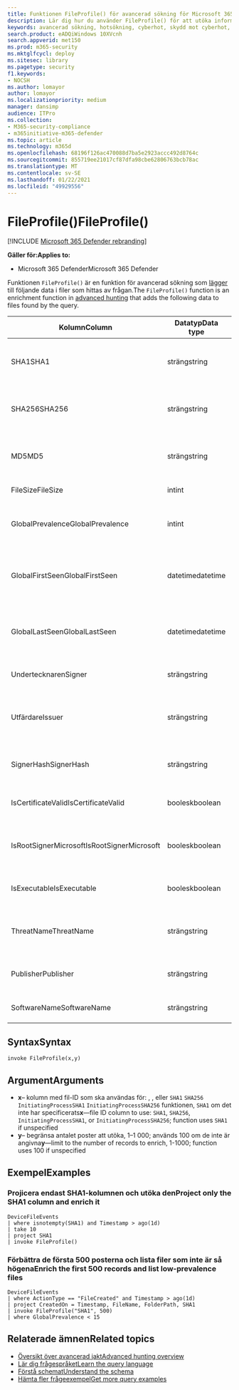 ```yaml
---
title: Funktionen FileProfile() för avancerad sökning för Microsoft 365 Defender
description: Lär dig hur du använder FileProfile() för att utöka information om filer i dina avancerade sökfrågeresultat
keywords: avancerad sökning, hotsökning, cyberhot, skydd mot cyberhot, microsoft 365, mtp, m365, sökning, fråga, telemetri, schemareferens, kusto, FileProfile, filprofil, funktion, vinst
search.product: eADQiWindows 10XVcnh
search.appverid: met150
ms.prod: m365-security
ms.mktglfcycl: deploy
ms.sitesec: library
ms.pagetype: security
f1.keywords:
- NOCSH
ms.author: lomayor
author: lomayor
ms.localizationpriority: medium
manager: dansimp
audience: ITPro
ms.collection:
- M365-security-compliance
- m365initiative-m365-defender
ms.topic: article
ms.technology: m365d
ms.openlocfilehash: 68196f126ac470088d7ba5e2923accc492d8764c
ms.sourcegitcommit: 855719ee21017cf87dfa98cbe62806763bcb78ac
ms.translationtype: MT
ms.contentlocale: sv-SE
ms.lasthandoff: 01/22/2021
ms.locfileid: "49929556"
---
```

# <a name="fileprofile"></a><span data-ttu-id="6bd72-104">FileProfile()</span><span class="sxs-lookup"><span data-stu-id="6bd72-104">FileProfile()</span></span>

[!INCLUDE [Microsoft 365 Defender rebranding](../includes/microsoft-defender.md)]


<span data-ttu-id="6bd72-105">**Gäller för:**</span><span class="sxs-lookup"><span data-stu-id="6bd72-105">**Applies to:**</span></span>
- <span data-ttu-id="6bd72-106">Microsoft 365 Defender</span><span class="sxs-lookup"><span data-stu-id="6bd72-106">Microsoft 365 Defender</span></span>

<span data-ttu-id="6bd72-107">Funktionen `FileProfile()` är en funktion för avancerad sökning som [lägger](advanced-hunting-overview.md) till följande data i filer som hittas av frågan.</span><span class="sxs-lookup"><span data-stu-id="6bd72-107">The `FileProfile()` function is an enrichment function in [advanced hunting](advanced-hunting-overview.md) that adds the following data to files found by the query.</span></span>

| <span data-ttu-id="6bd72-108">Kolumn</span><span class="sxs-lookup"><span data-stu-id="6bd72-108">Column</span></span> | <span data-ttu-id="6bd72-109">Datatyp</span><span class="sxs-lookup"><span data-stu-id="6bd72-109">Data type</span></span> | <span data-ttu-id="6bd72-110">Beskrivning</span><span class="sxs-lookup"><span data-stu-id="6bd72-110">Description</span></span> |
|------------|-------------|-------------|
| <span data-ttu-id="6bd72-111">SHA1</span><span class="sxs-lookup"><span data-stu-id="6bd72-111">SHA1</span></span> | <span data-ttu-id="6bd72-112">sträng</span><span class="sxs-lookup"><span data-stu-id="6bd72-112">string</span></span> | <span data-ttu-id="6bd72-113">SHA-1 för den fil som den inspelade åtgärden tillämpats på</span><span class="sxs-lookup"><span data-stu-id="6bd72-113">SHA-1 of the file that the recorded action was applied to</span></span> |
| <span data-ttu-id="6bd72-114">SHA256</span><span class="sxs-lookup"><span data-stu-id="6bd72-114">SHA256</span></span> | <span data-ttu-id="6bd72-115">sträng</span><span class="sxs-lookup"><span data-stu-id="6bd72-115">string</span></span> | <span data-ttu-id="6bd72-116">SHA-256 för filen som den inspelade åtgärden tillämpats på</span><span class="sxs-lookup"><span data-stu-id="6bd72-116">SHA-256 of the file that the recorded action was applied to</span></span> |
| <span data-ttu-id="6bd72-117">MD5</span><span class="sxs-lookup"><span data-stu-id="6bd72-117">MD5</span></span> | <span data-ttu-id="6bd72-118">sträng</span><span class="sxs-lookup"><span data-stu-id="6bd72-118">string</span></span> | <span data-ttu-id="6bd72-119">MD5-hash för filen som den inspelade åtgärden tillämpats på</span><span class="sxs-lookup"><span data-stu-id="6bd72-119">MD5 hash of the file that the recorded action was applied to</span></span> |
| <span data-ttu-id="6bd72-120">FileSize</span><span class="sxs-lookup"><span data-stu-id="6bd72-120">FileSize</span></span> | <span data-ttu-id="6bd72-121">int</span><span class="sxs-lookup"><span data-stu-id="6bd72-121">int</span></span> | <span data-ttu-id="6bd72-122">Storlek på filen i byte</span><span class="sxs-lookup"><span data-stu-id="6bd72-122">Size of the file in bytes</span></span> |
| <span data-ttu-id="6bd72-123">GlobalPrevalence</span><span class="sxs-lookup"><span data-stu-id="6bd72-123">GlobalPrevalence</span></span> | <span data-ttu-id="6bd72-124">int</span><span class="sxs-lookup"><span data-stu-id="6bd72-124">int</span></span> | <span data-ttu-id="6bd72-125">Antal förekomster av entitet som observerats av Microsoft globalt</span><span class="sxs-lookup"><span data-stu-id="6bd72-125">Number of instances of the entity observed by Microsoft globally</span></span> |
| <span data-ttu-id="6bd72-126">GlobalFirstSeen</span><span class="sxs-lookup"><span data-stu-id="6bd72-126">GlobalFirstSeen</span></span> | <span data-ttu-id="6bd72-127">datetime</span><span class="sxs-lookup"><span data-stu-id="6bd72-127">datetime</span></span> | <span data-ttu-id="6bd72-128">Datum och tid då entiteten observerades första gången av Microsoft globalt</span><span class="sxs-lookup"><span data-stu-id="6bd72-128">Date and time when the entity was first observed by Microsoft globally</span></span> |
| <span data-ttu-id="6bd72-129">GlobalLastSeen</span><span class="sxs-lookup"><span data-stu-id="6bd72-129">GlobalLastSeen</span></span> | <span data-ttu-id="6bd72-130">datetime</span><span class="sxs-lookup"><span data-stu-id="6bd72-130">datetime</span></span> | <span data-ttu-id="6bd72-131">Datum och tid då entiteten senast observerades av Microsoft globalt</span><span class="sxs-lookup"><span data-stu-id="6bd72-131">Date and time when the entity was last observed by Microsoft globally</span></span> |
| <span data-ttu-id="6bd72-132">Undertecknaren</span><span class="sxs-lookup"><span data-stu-id="6bd72-132">Signer</span></span> | <span data-ttu-id="6bd72-133">sträng</span><span class="sxs-lookup"><span data-stu-id="6bd72-133">string</span></span> | <span data-ttu-id="6bd72-134">Information om den som signerar filen</span><span class="sxs-lookup"><span data-stu-id="6bd72-134">Information about the signer of the file</span></span> |
| <span data-ttu-id="6bd72-135">Utfärdare</span><span class="sxs-lookup"><span data-stu-id="6bd72-135">Issuer</span></span> | <span data-ttu-id="6bd72-136">sträng</span><span class="sxs-lookup"><span data-stu-id="6bd72-136">string</span></span> | <span data-ttu-id="6bd72-137">Information om den certifikatutfärdare som utfärdar certifikatutfärdaren</span><span class="sxs-lookup"><span data-stu-id="6bd72-137">Information about the issuing certificate authority (CA)</span></span> |
| <span data-ttu-id="6bd72-138">SignerHash</span><span class="sxs-lookup"><span data-stu-id="6bd72-138">SignerHash</span></span> | <span data-ttu-id="6bd72-139">sträng</span><span class="sxs-lookup"><span data-stu-id="6bd72-139">string</span></span> | <span data-ttu-id="6bd72-140">Unikt hashvärde som identifierar undertecknaren</span><span class="sxs-lookup"><span data-stu-id="6bd72-140">Unique hash value identifying the signer</span></span> |
| <span data-ttu-id="6bd72-141">IsCertificateValid</span><span class="sxs-lookup"><span data-stu-id="6bd72-141">IsCertificateValid</span></span> | <span data-ttu-id="6bd72-142">boolesk</span><span class="sxs-lookup"><span data-stu-id="6bd72-142">boolean</span></span> | <span data-ttu-id="6bd72-143">Om certifikatet som används för att signera filen är giltigt</span><span class="sxs-lookup"><span data-stu-id="6bd72-143">Whether the certificate used to sign the file is valid</span></span> |
| <span data-ttu-id="6bd72-144">IsRootSignerMicrosoft</span><span class="sxs-lookup"><span data-stu-id="6bd72-144">IsRootSignerMicrosoft</span></span> | <span data-ttu-id="6bd72-145">boolesk</span><span class="sxs-lookup"><span data-stu-id="6bd72-145">boolean</span></span> | <span data-ttu-id="6bd72-146">Anger om undertecknaren av rotcertifikatet är Microsoft</span><span class="sxs-lookup"><span data-stu-id="6bd72-146">Indicates whether the signer of the root certificate is Microsoft</span></span> |
| <span data-ttu-id="6bd72-147">IsExecutable</span><span class="sxs-lookup"><span data-stu-id="6bd72-147">IsExecutable</span></span> | <span data-ttu-id="6bd72-148">boolesk</span><span class="sxs-lookup"><span data-stu-id="6bd72-148">boolean</span></span> | <span data-ttu-id="6bd72-149">Om filen är en PORTABLE Executable-fil (PE)</span><span class="sxs-lookup"><span data-stu-id="6bd72-149">Whether the file is a Portable Executable (PE) file</span></span> |
| <span data-ttu-id="6bd72-150">ThreatName</span><span class="sxs-lookup"><span data-stu-id="6bd72-150">ThreatName</span></span> | <span data-ttu-id="6bd72-151">sträng</span><span class="sxs-lookup"><span data-stu-id="6bd72-151">string</span></span> | <span data-ttu-id="6bd72-152">Identifieringsnamn för skadlig kod eller andra hot hittades</span><span class="sxs-lookup"><span data-stu-id="6bd72-152">Detection name for any malware or other threats found</span></span> |
| <span data-ttu-id="6bd72-153">Publisher</span><span class="sxs-lookup"><span data-stu-id="6bd72-153">Publisher</span></span> | <span data-ttu-id="6bd72-154">sträng</span><span class="sxs-lookup"><span data-stu-id="6bd72-154">string</span></span> | <span data-ttu-id="6bd72-155">Namn på organisationen som publicerade filen</span><span class="sxs-lookup"><span data-stu-id="6bd72-155">Name of the organization that published the file</span></span> |
| <span data-ttu-id="6bd72-156">SoftwareName</span><span class="sxs-lookup"><span data-stu-id="6bd72-156">SoftwareName</span></span> | <span data-ttu-id="6bd72-157">sträng</span><span class="sxs-lookup"><span data-stu-id="6bd72-157">string</span></span> | <span data-ttu-id="6bd72-158">Namnet på programvaruprodukten</span><span class="sxs-lookup"><span data-stu-id="6bd72-158">Name of the software product</span></span> |

## <a name="syntax"></a><span data-ttu-id="6bd72-159">Syntax</span><span class="sxs-lookup"><span data-stu-id="6bd72-159">Syntax</span></span>

```kusto
invoke FileProfile(x,y)
```

## <a name="arguments"></a><span data-ttu-id="6bd72-160">Argument</span><span class="sxs-lookup"><span data-stu-id="6bd72-160">Arguments</span></span>

- <span data-ttu-id="6bd72-161">**x**– kolumn med fil-ID som ska användas för: , , eller `SHA1` `SHA256` `InitiatingProcessSHA1` `InitiatingProcessSHA256` funktionen, `SHA1` om det inte har specificerats</span><span class="sxs-lookup"><span data-stu-id="6bd72-161">**x**—file ID column to use: `SHA1`, `SHA256`, `InitiatingProcessSHA1`, or `InitiatingProcessSHA256`; function uses `SHA1` if unspecified</span></span>
- <span data-ttu-id="6bd72-162">**y**– begränsa antalet poster att utöka, 1–1 000; används 100 om de inte är angivna</span><span class="sxs-lookup"><span data-stu-id="6bd72-162">**y**—limit to the number of records to enrich, 1-1000; function uses 100 if unspecified</span></span>

## <a name="examples"></a><span data-ttu-id="6bd72-163">Exempel</span><span class="sxs-lookup"><span data-stu-id="6bd72-163">Examples</span></span>

### <a name="project-only-the-sha1-column-and-enrich-it"></a><span data-ttu-id="6bd72-164">Projicera endast SHA1-kolumnen och utöka den</span><span class="sxs-lookup"><span data-stu-id="6bd72-164">Project only the SHA1 column and enrich it</span></span>

```kusto
DeviceFileEvents
| where isnotempty(SHA1) and Timestamp > ago(1d)
| take 10
| project SHA1
| invoke FileProfile()
```

### <a name="enrich-the-first-500-records-and-list-low-prevalence-files"></a><span data-ttu-id="6bd72-165">Förbättra de första 500 posterna och lista filer som inte är så högena</span><span class="sxs-lookup"><span data-stu-id="6bd72-165">Enrich the first 500 records and list low-prevalence files</span></span>

```kusto
DeviceFileEvents
| where ActionType == "FileCreated" and Timestamp > ago(1d)
| project CreatedOn = Timestamp, FileName, FolderPath, SHA1
| invoke FileProfile("SHA1", 500) 
| where GlobalPrevalence < 15
```

## <a name="related-topics"></a><span data-ttu-id="6bd72-166">Relaterade ämnen</span><span class="sxs-lookup"><span data-stu-id="6bd72-166">Related topics</span></span>
- [<span data-ttu-id="6bd72-167">Översikt över avancerad jakt</span><span class="sxs-lookup"><span data-stu-id="6bd72-167">Advanced hunting overview</span></span>](advanced-hunting-overview.md)
- [<span data-ttu-id="6bd72-168">Lär dig frågespråket</span><span class="sxs-lookup"><span data-stu-id="6bd72-168">Learn the query language</span></span>](advanced-hunting-query-language.md)
- [<span data-ttu-id="6bd72-169">Förstå schemat</span><span class="sxs-lookup"><span data-stu-id="6bd72-169">Understand the schema</span></span>](advanced-hunting-schema-tables.md)
- [<span data-ttu-id="6bd72-170">Hämta fler frågeexempel</span><span class="sxs-lookup"><span data-stu-id="6bd72-170">Get more query examples</span></span>](advanced-hunting-shared-queries.md)
